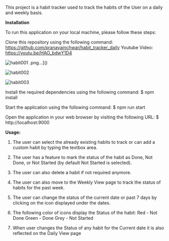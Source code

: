 This project is a habit tracker used to track the habits of the User on a daily and weekly basis.

**Installation**

To run this application on your local machine, please follow these steps:

Clone this repository using the following command:
https://github.com/pranayainchwar/habit_tracker_daily
Youtube Video: https://youtu.be/HAO_bdwY1D4




![habit001](https://github.com/pranayainchwar/habit_tracker_daily/assets/122523118/1cb3cae6-8945-4330-a45d-7aa0631f6a3c)
.png…]()


![habit002](https://github.com/pranayainchwar/habit_tracker_daily/assets/122523118/0bf0b24f-0946-44ff-a9bc-23a6f9be3880)


![habit003](https://github.com/pranayainchwar/habit_tracker_daily/assets/122523118/18b8f861-5579-42ed-a894-8404a258c5f7)

Install the required dependencies using the following command:
$ npm install 

Start the application using the following command:
$ npm run start 

Open the application in your web browser by visiting the following URL:
$ http://localhost:9000 

**Usage:**

1. The user can select the already existing habits to track or can add a custom habit by typing the textbox area.

2. The user has a feature to mark the status of the habit as Done, Not Done, or Not Started (by default Not Started is selected).

3. The user can also delete a habit if not required anymore.

4. The user can also move to the Weekly View page to track the status of habits for the past week.

5. The user can change the status of the current date or past 7 days by clicking on the icon displayed under the dates.

6. The following color of icons display the Status of the habit:
Red - Not Done
Green - Done
Grey - Not Started

7. When user changes the Status of any habit for the Current date it is also reflected on the Daily View page
